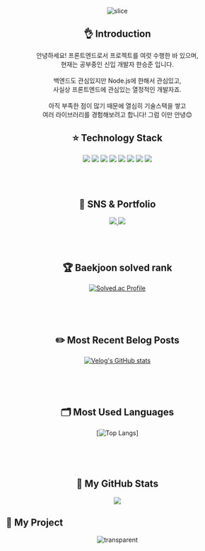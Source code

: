 <div align=center>

![slice](https://capsule-render.vercel.app/api?type=slice&color=auto&height=200&text=Hello%20World&fontAlign=70&rotate=13&fontAlignY=25&desc=I'm%20FrontEnd%20Developer&descAlign=70.&descAlignY=44)

</div>

<div align=center>
<h2>👌 Introduction</h2>
안녕하세요! 프론트엔드로서 프로젝트를 여럿 수행한 바 있으며,<br>
현재는 공부중인 신입 개발자 한승준 입니다.<br><br>
백엔드도 관심있지만 Node.js에 한해서 관심있고,<br>
사실상 프론트엔드에 관심있는 열정적인 개발자죠.<br><br>
아직 부족한 점이 많기 때문에 열심히 기술스택을 쌓고<br>
여러 라이브러리를 경험해보려고 합니다! 그럼 이만 안녕😊<br>
</div>

<div align=center>
<h2>⭐ Technology Stack </h2>
<img src="https://img.shields.io/badge/JavaScript-F7DF1E?style=flat&logo=JavaScript&logoColor=white" />
<img src="https://img.shields.io/badge/React-61DAFB?style=flat&logo=React&logoColor=white" />
<img src="https://img.shields.io/badge/Vue.js-4FC08D?style=flat&logo=Vue.js&logoColor=white" />
<img src="https://img.shields.io/badge/CSS3-1572B6?style=flat&logo=CSS3&logoColor=white" />
<img src="https://img.shields.io/badge/HTML5-E34F26?style=flat&logo=HTML5&logoColor=white" />
<img src="https://img.shields.io/badge/Bootstrap-7952B3?style=flat&logo=Bootstrap&logoColor=white" />
<img src="https://img.shields.io/badge/Sass-CC6699?style=flat&logo=Sass&logoColor=white" />
<img src="https://img.shields.io/badge/Python-3776AB?style=flat&logo=Python&logoColor=white" />
</div>

<br>
<br>
<br>

<div align=center>
<h2>🎨 SNS & Portfolio</h2>
<a href="https://www.instagram.com/just_chimii/">
<img src="https://img.shields.io/badge/Instagram-A100FF?style=flat&logo=Instagram&logoColor=white" />
</a>
<a href="https://velog.io/@hanseungjune">
<img src="https://img.shields.io/badge/Velog-4EE3C2?style=flat&logo=Velog&logoColor=white" />
</a>
</div>  

<br>
<br>
<br>

<div align=center>
<h2>🏆 Baekjoon solved rank</h2>

[![Solved.ac Profile](http://mazassumnida.wtf/api/generate_badge?boj=hanseungjune)](https://solved.ac/hanseungjune)<br/>

</div>

<br>
<br>
<br>

<div align=center>

<h2>✏️ Most Recent Belog Posts</h2>

[![Velog's GitHub stats](https://velog-readme-stats.vercel.app/api?name=hanseungjune)](https://velog.io/@hanseungjune/DAY10-2%EA%B0%9C%EB%B0%9C%EC%9D%BC%EC%A7%80-float-z-index)

</div>

<br>
<br>
<br>

<div align="center">

<h2>🗂️ Most Used Languages</h2>

[![Top Langs](https://github-readme-stats.vercel.app/api/top-langs/?username=hanseungjune&layout=compact)]

<br>
<br>
<br>	
	
<h2>💯 My GitHub Stats</h2>

<img src="https://github-readme-stats.vercel.app/api?username=hanseungjune&show_icons=true">

</div>

<h2>💯 My Project</h2>

<div align="center">
	
![transparent](https://capsule-render.vercel.app/api?type=transparent&fontColor=703ee5&text=I'm%20FrontEnd%20Developer&height=150&fontSize=60&desc=hanseungjune&descAlignY=75&descAlign=60)
	
</div>
